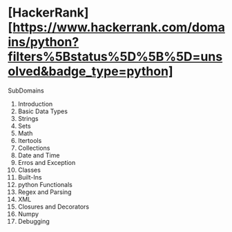 # [HackerRank][https://www.hackerrank.com/domains/python?filters%5Bstatus%5D%5B%5D=unsolved&badge_type=python]

SubDomains

1. Introduction
2. Basic Data Types
3. Strings
4. Sets 
5. Math
6. Itertools
7. Collections
8. Date and Time 
9. Erros and Exception
10. Classes
11. Built-Ins
12. python Functionals 
13. Regex and Parsing
14. XML
15. Closures and Decorators
16. Numpy
17. Debugging
